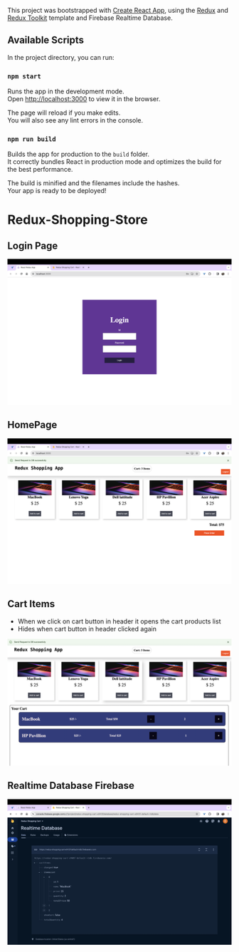 This project was bootstrapped with [Create React App](https://github.com/facebook/create-react-app), using the [Redux](https://redux.js.org/) and [Redux Toolkit](https://redux-toolkit.js.org/) template and Firebase Realtime Database.

## Available Scripts

In the project directory, you can run:

### `npm start`

Runs the app in the development mode.<br />
Open [http://localhost:3000](http://localhost:3000) to view it in the browser.

The page will reload if you make edits.<br />
You will also see any lint errors in the console.

### `npm run build`

Builds the app for production to the `build` folder.<br />
It correctly bundles React in production mode and optimizes the build for the best performance.

The build is minified and the filenames include the hashes.<br />
Your app is ready to be deployed!

# Redux-Shopping-Store

## Login Page
![Login Page Image](https://github.com/divya661/Redux-Shopping-Store/blob/main/screenshots/Login%20Page.png?raw=true)

## HomePage
![Home Page Image containing product list](https://github.com/divya661/Redux-Shopping-Store/blob/main/screenshots/Products%20List.png?raw=true)

## Cart Items 
- When we click on cart button in header it opens the cart products list 
- Hides when cart button in header clicked again

![Containg products current present in cart](https://github.com/divya661/Redux-Shopping-Store/blob/main/screenshots/Add%20Product.png?raw=true)

## Realtime Database Firebase
![Database used for fetching & updating cart items in DB](https://github.com/divya661/Redux-Shopping-Store/blob/main/screenshots/Realtime%20DB%20Firebase.png?raw=true)
